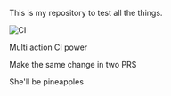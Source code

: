 This is my repository to test all the things.

![CI](https://github.com/kwacky1/camo-cache-test/workflows/CI/badge.svg)


Multi action CI power

Make the same change in two PRS

She'll be pineapples